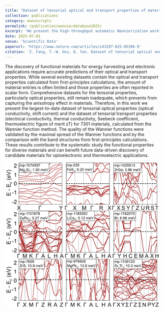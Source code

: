 ```yaml
---
title: "Dataset of tensorial optical and transport properties of materials from the Wannier function method"
collection: publications
category: manuscripts
permalink: /publication/wannierdatabase2025/
excerpt: 'We present the high-throughput automatic Wannierization workflow and the largest-to-date dataset of tensorial optical properties (optical conductivity, shift current) and tensorial transport properties (electrical conductivity, thermal conductivity, Seebeck coefficient, thermoelectric figure of merit zT) for 7301 materials. The results were validated by the maximum spread of the Wannier functions and the MAE of the band energy difference between DFT and Wannier methods (typically a few meV).'
date: 2025-07-01
venue: 'Scientific Data'
paperurl: 'https://www.nature.com/articles/s41597-025-05396-9'
citation: 'Z. Fang, T.-W. Hsu, Q. Yan. Dataset of tensorial optical and transport properties of materials from the Wannier function method. Sci Data, 2025, 12, 1092. https://doi.org/10.1038/s41597-025-05396-9'
---
```

The discovery of functional materials for energy harvesting and electronic applications require accurate predictions of their optical and transport properties. While several existing datasets contain the optical and transport properties calculated from first-principles calculations, the amount of material entries is often limited and those properties are often reported in scalar form. Comprehensive datasets for the tensorial properties, particularly optical properties, still remain inadequate, which prevents from capturing the anisotropy effect in materials. Therefore, in this work we present the largest-to-date dataset of tensorial optical properties (optical conductivity, shift current) and the dataset of tensorial transport properties (electrical conductivity, thermal conductivity, Seebeck coefficient, thermoelectric figure of merit zT) for 7301 materials, calculated from the Wannier function method. The quality of the Wannier functions were validated by the maximal spread of the Wannier functions and by the comparison with the band structures from first-principles calculations. These results contribute to the systematic study the functional properties for diverse materials and can benefit future data-driven discovery of candidate materials for optoelectronic and thermoelectric applications.

![Comparison of DFT and Wannier bands](../images/WannierDatabase2025.png)
